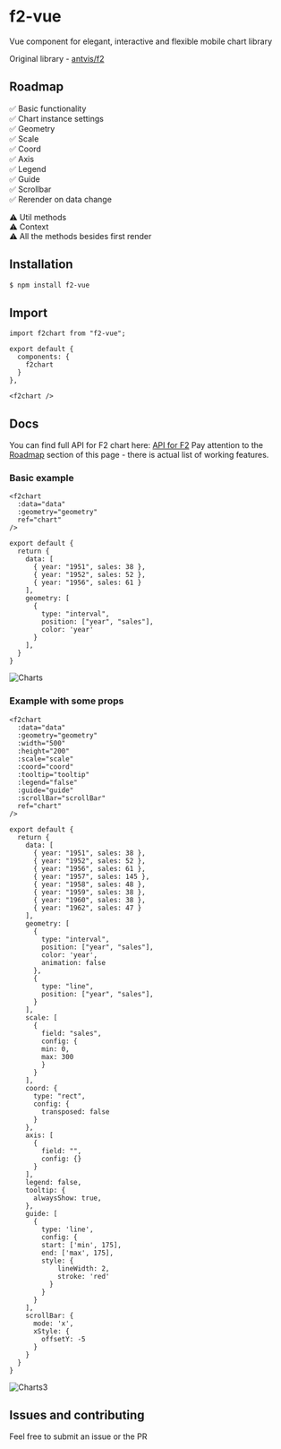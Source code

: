 # f2-vue

Vue component for elegant, interactive and flexible mobile chart library

Original library - [antvis/f2](https://github.com/antvis/f2 "antvis/f2")

## Roadmap

✅ Basic functionality  
✅ Chart instance settings  
✅ Geometry  
✅ Scale  
✅ Coord  
✅ Axis  
✅ Legend  
✅ Guide  
✅ Scrollbar  
✅ Rerender on data change  

⚠️ Util methods  
⚠️ Context  
⚠️ All the methods besides first render  

## Installation

```bash
$ npm install f2-vue
```

## Import

```
import f2chart from "f2-vue";
```

```
export default {
  components: {
    f2chart
  }
},
```

```
<f2chart />
```

## Docs

You can find full API for F2 chart here: [API for F2](https://antv.gitbook.io/f2/api/ "API for F2")
Pay attention to the [Roadmap](#Roadmap "Roadmap") section of this page - there is actual list of working features.

### Basic example

```
<f2chart
  :data="data"
  :geometry="geometry"
  ref="chart"
/>
```

```
export default {
  return {
    data: [
      { year: "1951", sales: 38 },
      { year: "1952", sales: 52 },
      { year: "1956", sales: 61 }
    ],
    geometry: [
      {
        type: "interval",
        position: ["year", "sales"],
        color: 'year'
      }
    ],
  }
}
```

![Charts](https://user-images.githubusercontent.com/29502063/67677996-8b5c3f80-f996-11e9-838c-e5bffa0abb13.PNG)

### Example with some props

```
<f2chart
  :data="data"
  :geometry="geometry"
  :width="500"
  :height="200"
  :scale="scale"
  :coord="coord"
  :tooltip="tooltip"
  :legend="false"
  :guide="guide"
  :scrollBar="scrollBar"
  ref="chart"
/>
```

```
export default {
  return {
    data: [
      { year: "1951", sales: 38 },
      { year: "1952", sales: 52 },
      { year: "1956", sales: 61 },
      { year: "1957", sales: 145 },
      { year: "1958", sales: 48 },
      { year: "1959", sales: 38 },
      { year: "1960", sales: 38 },
      { year: "1962", sales: 47 }
    ],
    geometry: [
      {
        type: "interval",
        position: ["year", "sales"],
        color: 'year',
        animation: false
      },
      {
        type: "line",
        position: ["year", "sales"],
      }
    ],
    scale: [
      {
        field: "sales",
        config: {
        min: 0,
        max: 300
        }
      }
    ],
    coord: {
      type: "rect",
      config: {
        transposed: false
      }
    },
    axis: [
      {
        field: "",
        config: {}
      }
    ],
    legend: false,
    tooltip: {
      alwaysShow: true,
    },
    guide: [
      {
        type: 'line',
        config: {
        start: ['min', 175],
        end: ['max', 175],
        style: {
            lineWidth: 2,
            stroke: 'red'
          }
        }
      }
    ],
    scrollBar: {
      mode: 'x',
      xStyle: {
        offsetY: -5
      }
    }
  }
}
```

![Charts3](https://user-images.githubusercontent.com/29502063/67678557-efcbce80-f997-11e9-926d-7bcf60952999.PNG)

## Issues and contributing

Feel free to submit an issue or the PR
